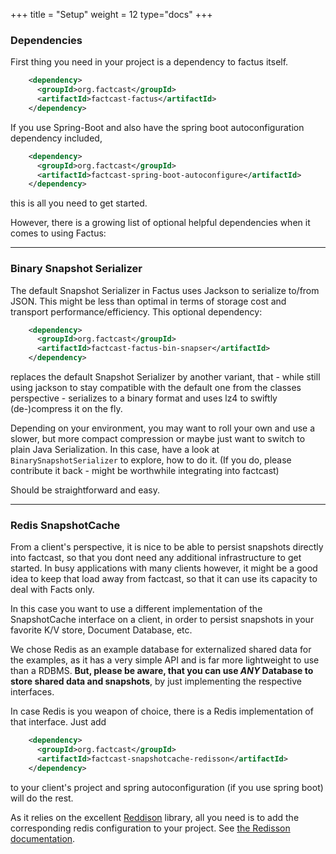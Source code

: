 +++
title = "Setup"
weight = 12
type="docs"
+++

### Dependencies

First thing you need in your project is a dependency to factus itself.

```xml
    <dependency>
      <groupId>org.factcast</groupId>
      <artifactId>factcast-factus</artifactId>
    </dependency>
```

If you use Spring-Boot and also have the spring boot autoconfiguration dependency included,
```xml
    <dependency>
      <groupId>org.factcast</groupId>
      <artifactId>factcast-spring-boot-autoconfigure</artifactId>
    </dependency>
```
this is all you need to get started.

However, there is a growing list of optional helpful dependencies when it comes to using Factus:

____

### Binary Snapshot Serializer

The default Snapshot Serializer in Factus uses Jackson to serialize to/from JSON. This might be less than optimal in terms of storage cost and transport performance/efficiency.
This optional dependency:

```xml
    <dependency>
      <groupId>org.factcast</groupId>
      <artifactId>factcast-factus-bin-snapser</artifactId>
    </dependency>
```
replaces the default Snapshot Serializer by another variant, that - while still using jackson to stay compatible
with the default one from the classes perspective - serializes to a binary format and uses lz4 to swiftly (de-)compress
it on the fly.

Depending on your environment, you may want to roll your own and use a slower, but more compact compression or maybe
just want to switch to plain Java Serialization. In this case, have a look at `BinarySnapshotSerializer` to explore, how to do it.
(If you do, please contribute it back - might be worthwhile integrating into factcast)

Should be straightforward and easy.

____

### Redis SnapshotCache

From a client's perspective, it is nice to be able to persist snapshots directly into factcast, so that you dont
need any additional infrastructure to get started. In busy applications with many clients however, it might be
a good idea to keep that load away from factcast, so that it can use its capacity to deal with Facts only.

In this case you want to use a different implementation of the SnapshotCache interface on a client, in order to
persist snapshots in your favorite K/V store, Document Database, etc.

We chose Redis as an example database for externalized shared data for the examples, as it has a very simple API and is
far more lightweight to use than a RDBMS. **But, please be aware, that you can use *ANY* Database to store shared data
and snapshots**, by just implementing the respective interfaces.

In case Redis is you weapon of choice, there is a Redis implementation of that interface. Just add

```xml
    <dependency>
      <groupId>org.factcast</groupId>
      <artifactId>factcast-snapshotcache-redisson</artifactId>
    </dependency>
```

to your client's project and spring autoconfiguration (if you use spring boot) will do the rest.

As it relies on the excellent [Reddison](https://redisson.org/) library, all you need is to add the corresponding redis configuration to your project.
See [the Redisson documentation](https://github.com/redisson/redisson/tree/master/redisson-spring-boot-starter).
